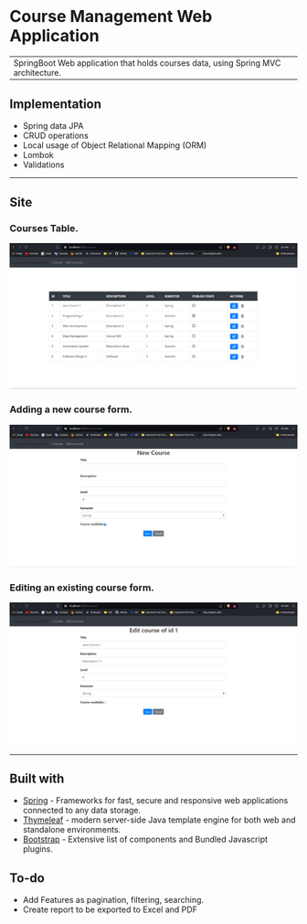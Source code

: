 # ![]()
# Course Management Web Application
<table>
<tr>
<td>
    SpringBoot Web application that holds courses data, using Spring MVC architecture.
    
</td>
</tr>
</table>

## Implementation
* Spring data JPA
* CRUD operations
* Local usage of Object Relational Mapping (ORM)
* Lombok
* Validations


---
## Site

### Courses Table.
![](/images/tableCourse.png)

### Adding a new course form.
![](/images/addingCourse.png)

### Editing an existing course form.
![](/images/editingCourse.png)


---
## Built with
- [Spring](https://spring.io/) - Frameworks for fast, secure and responsive web applications connected to any data storage.
- [Thymeleaf](https://www.thymeleaf.org/) - modern server-side Java template engine for both web and standalone environments.
- [Bootstrap](http://getbootstrap.com/) - Extensive list of components and  Bundled Javascript plugins.


## To-do
- Add Features as pagination, filtering, searching.
- Create report to be exported to Excel and PDF

